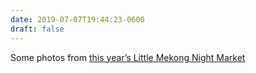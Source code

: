 ```yaml
---
date: 2019-07-07T19:44:23-0600
draft: false
---
```


Some photos from [this year’s Little Mekong Night Market](https://flickr.com/photos/87955353@N00/sets/72157709478533021)

